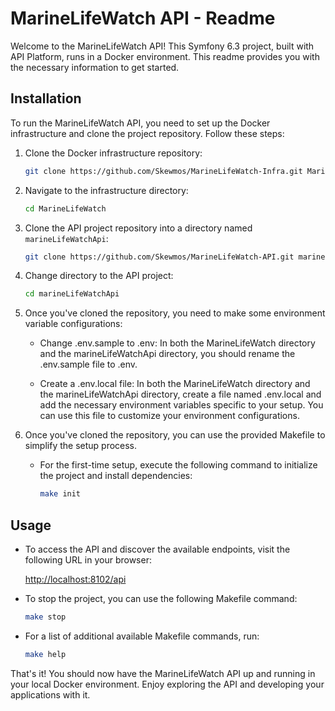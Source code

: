 # MarineLifeWatch API - Readme

Welcome to the MarineLifeWatch API! This Symfony 6.3 project, built with API Platform, runs in a Docker environment. This readme provides you with the necessary information to get started.

## Installation

To run the MarineLifeWatch API, you need to set up the Docker infrastructure and clone the project repository. Follow these steps:

1. Clone the Docker infrastructure repository:

   ```bash
   git clone https://github.com/Skewmos/MarineLifeWatch-Infra.git MarineLifeWatch
   ```

2. Navigate to the infrastructure directory:

   ```bash
   cd MarineLifeWatch
   ```

3. Clone the API project repository into a directory named `marineLifeWatchApi`:

   ```bash
   git clone https://github.com/Skewmos/MarineLifeWatch-API.git marineLifeWatchApi
   ```

4. Change directory to the API project:

   ```bash
   cd marineLifeWatchApi
   ```
5. Once you've cloned the repository, you need to make some environment variable configurations:

    - Change .env.sample to .env: In both the MarineLifeWatch directory and the marineLifeWatchApi directory, you should rename the .env.sample file to .env.

    - Create a .env.local file: In both the MarineLifeWatch directory and the marineLifeWatchApi directory, create a file named .env.local and add the necessary environment variables specific to your setup. You can use this file to customize your environment configurations. 

6. Once you've cloned the repository, you can use the provided Makefile to simplify the setup process.

    - For the first-time setup, execute the following command to initialize the project and install dependencies:

      ```bash
      make init
      ```

## Usage

- To access the API and discover the available endpoints, visit the following URL in your browser:

  [http://localhost:8102/api](http://localhost:8102/api)

- To stop the project, you can use the following Makefile command:

  ```bash
  make stop
  ```

- For a list of additional available Makefile commands, run:

  ```bash
  make help
  ```

That's it! You should now have the MarineLifeWatch API up and running in your local Docker environment. Enjoy exploring the API and developing your applications with it.
